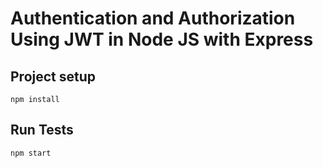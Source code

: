 # Authentication and Authorization Using JWT in Node JS with Express

## Project setup

```
npm install
```

## Run Tests

```
npm start
```
